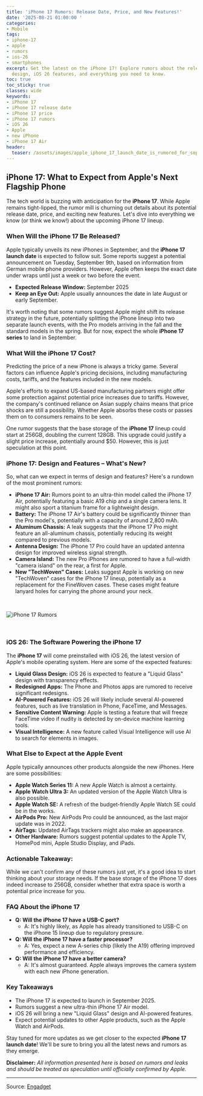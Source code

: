 ```yaml
---
title: 'iPhone 17 Rumors: Release Date, Price, and New Features!'
date: '2025-08-21 01:00:00 '
categories:
- Mobile
tags:
- iphone-17
- apple
- rumors
- ios-26
- smartphones
excerpt: Get the latest on the iPhone 17! Explore rumors about the release date, price,
  design, iOS 26 features, and everything you need to know.
toc: true
toc_sticky: true
classes: wide
keywords:
- iPhone 17
- iPhone 17 release date
- iPhone 17 price
- iPhone 17 rumors
- iOS 26
- Apple
- new iPhone
- iPhone 17 Air
header:
  teaser: /assets/images/apple_iphone_17_launch_date_is_rumored_for_septemb_20250821010000.jpg
---
```


## iPhone 17: What to Expect from Apple's Next Flagship Phone

The tech world is buzzing with anticipation for the **iPhone 17**. While Apple remains tight-lipped, the rumor mill is churning out details about its potential release date, price, and exciting new features. Let's dive into everything we know (or think we know!) about the upcoming iPhone 17 lineup.

### When Will the iPhone 17 Be Released?

Apple typically unveils its new iPhones in September, and the **iPhone 17 launch date** is expected to follow suit. Some reports suggest a potential announcement on Tuesday, September 9th, based on information from German mobile phone providers. However, Apple often keeps the exact date under wraps until just a week or two before the event.

*   **Expected Release Window:** September 2025
*   **Keep an Eye Out:** Apple usually announces the date in late August or early September.

It's worth noting that some rumors suggest Apple might shift its release strategy in the future, potentially splitting the iPhone lineup into two separate launch events, with the Pro models arriving in the fall and the standard models in the spring. But for now, expect the whole **iPhone 17 series** to land in September.

### What Will the iPhone 17 Cost?

Predicting the price of a new iPhone is always a tricky game. Several factors can influence Apple's pricing decisions, including manufacturing costs, tariffs, and the features included in the new models.

Apple's efforts to expand US-based manufacturing partners might offer some protection against potential price increases due to tariffs. However, the company's continued reliance on Asian supply chains means that price shocks are still a possibility. Whether Apple absorbs these costs or passes them on to consumers remains to be seen.

One rumor suggests that the base storage of the **iPhone 17** lineup could start at 256GB, doubling the current 128GB. This upgrade could justify a slight price increase, potentially around $50. However, this is just speculation at this point.

### iPhone 17: Design and Features – What's New?

So, what can we expect in terms of design and features? Here's a rundown of the most prominent rumors:

*   **iPhone 17 Air:** Rumors point to an ultra-thin model called the iPhone 17 Air, potentially featuring a basic A19 chip and a single camera lens. It might also sport a titanium frame for a lightweight design.
*   **Battery:** The iPhone 17 Air's battery could be significantly thinner than the Pro model's, potentially with a capacity of around 2,800 mAh.
*   **Aluminum Chassis:** A leak suggests that the iPhone 17 Pro might feature an all-aluminum chassis, potentially reducing its weight compared to previous models.
*   **Antenna Design:** The iPhone 17 Pro could have an updated antenna design for improved wireless signal strength.
*   **Camera Island:** The new Pro iPhones are rumored to have a full-width "camera island" on the rear, a first for Apple.
*   **New "TechWoven" Cases:** Leaks suggest Apple is working on new "TechWoven" cases for the iPhone 17 lineup, potentially as a replacement for the FineWoven cases. These cases might feature lanyard holes for carrying the phone around your neck.

<br>

![iPhone 17 Rumors](https://o.aolcdn.com/images/dims?image_uri=https%3A%2F%2Fs.yimg.com%2Fos%2Fcreatr-uploaded-images%2F2024-09%2Fb9a38080-756d-11ef-9fbd-6b990c391cf6&resize=1400%2C787&client=19f2b5e49a271b2bde77&signature=080bcc4c3e8054983c2c84d47c03dfb4a98a6774)

<br>

### iOS 26: The Software Powering the iPhone 17

The **iPhone 17** will come preinstalled with iOS 26, the latest version of Apple's mobile operating system. Here are some of the expected features:

*   **Liquid Glass Design:** iOS 26 is expected to feature a "Liquid Glass" design with transparency effects.
*   **Redesigned Apps:** The Phone and Photos apps are rumored to receive significant redesigns.
*   **AI-Powered Features:** iOS 26 will likely include several AI-powered features, such as live translation in Phone, FaceTime, and Messages.
*   **Sensitive Content Warning:** Apple is testing a feature that will freeze FaceTime video if nudity is detected by on-device machine learning tools.
*   **Visual Intelligence:** A new feature called Visual Intelligence will use AI to search for elements in images.

### What Else to Expect at the Apple Event

Apple typically announces other products alongside the new iPhones. Here are some possibilities:

*   **Apple Watch Series 11:** A new Apple Watch is almost a certainty.
*   **Apple Watch Ultra 3:** An updated version of the Apple Watch Ultra is also possible.
*   **Apple Watch SE:** A refresh of the budget-friendly Apple Watch SE could be in the works.
*   **AirPods Pro:** New AirPods Pro could be announced, as the last major update was in 2022.
*   **AirTags:** Updated AirTags trackers might also make an appearance.
*   **Other Hardware:** Rumors suggest potential updates to the Apple TV, HomePod mini, Apple Studio Display, and iPads.

### Actionable Takeaway:

While we can't confirm any of these rumors just yet, it's a good idea to start thinking about your storage needs. If the base storage of the iPhone 17 does indeed increase to 256GB, consider whether that extra space is worth a potential price increase for you.

### FAQ About the iPhone 17

*   **Q: Will the iPhone 17 have a USB-C port?**
    *   A: It's highly likely, as Apple has already transitioned to USB-C on the iPhone 15 lineup due to regulatory pressure.
*   **Q: Will the iPhone 17 have a faster processor?**
    *   A: Yes, expect a new A-series chip (likely the A19) offering improved performance and efficiency.
*   **Q: Will the iPhone 17 have a better camera?**
    *   A: It's almost guaranteed. Apple always improves the camera system with each new iPhone generation.

### Key Takeaways

*   The iPhone 17 is expected to launch in September 2025.
*   Rumors suggest a new ultra-thin iPhone 17 Air model.
*   iOS 26 will bring a new "Liquid Glass" design and AI-powered features.
*   Expect potential updates to other Apple products, such as the Apple Watch and AirPods.

Stay tuned for more updates as we get closer to the expected **iPhone 17 launch date**! We'll be sure to bring you all the latest news and rumors as they emerge.

**Disclaimer:** *All information presented here is based on rumors and leaks and should be treated as speculation until officially confirmed by Apple.*

---

Source: [Engadget](https://www.engadget.com/mobile/smartphones/apple-iphone-17-launch-date-is-rumored-for-september-everything-to-know-about-the-newest-lineup-153024220.html?src=rss)